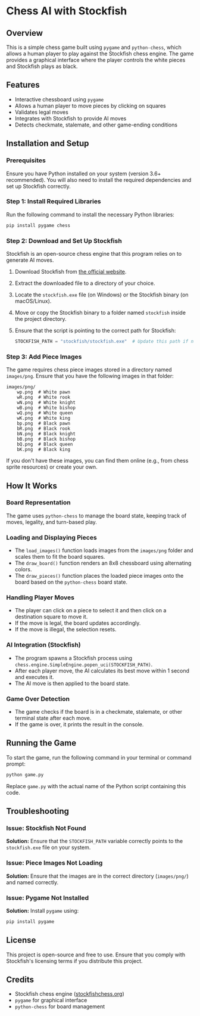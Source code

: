 # Chess AI with Stockfish

## Overview
This is a simple chess game built using `pygame` and `python-chess`, which allows a human player to play against the Stockfish chess engine. The game provides a graphical interface where the player controls the white pieces and Stockfish plays as black. 

## Features
- Interactive chessboard using `pygame`
- Allows a human player to move pieces by clicking on squares
- Validates legal moves
- Integrates with Stockfish to provide AI moves
- Detects checkmate, stalemate, and other game-ending conditions

## Installation and Setup

### Prerequisites
Ensure you have Python installed on your system (version 3.6+ recommended). You will also need to install the required dependencies and set up Stockfish correctly.

### Step 1: Install Required Libraries
Run the following command to install the necessary Python libraries:

```sh
pip install pygame chess
```

### Step 2: Download and Set Up Stockfish
Stockfish is an open-source chess engine that this program relies on to generate AI moves.

1. Download Stockfish from [the official website](https://stockfishchess.org/download/).
2. Extract the downloaded file to a directory of your choice.
3. Locate the `stockfish.exe` file (on Windows) or the Stockfish binary (on macOS/Linux).
4. Move or copy the Stockfish binary to a folder named `stockfish` inside the project directory.
5. Ensure that the script is pointing to the correct path for Stockfish:

   ```python
   STOCKFISH_PATH = "stockfish/stockfish.exe"  # Update this path if necessary
   ```

### Step 3: Add Piece Images
The game requires chess piece images stored in a directory named `images/png`. Ensure that you have the following images in that folder:

```
images/png/
    wp.png  # White pawn
    wR.png  # White rook
    wN.png  # White knight
    wB.png  # White bishop
    wQ.png  # White queen
    wK.png  # White king
    bp.png  # Black pawn
    bR.png  # Black rook
    bN.png  # Black knight
    bB.png  # Black bishop
    bQ.png  # Black queen
    bK.png  # Black king
```

If you don't have these images, you can find them online (e.g., from chess sprite resources) or create your own.

## How It Works

### Board Representation
The game uses `python-chess` to manage the board state, keeping track of moves, legality, and turn-based play.

### Loading and Displaying Pieces
- The `load_images()` function loads images from the `images/png` folder and scales them to fit the board squares.
- The `draw_board()` function renders an 8x8 chessboard using alternating colors.
- The `draw_pieces()` function places the loaded piece images onto the board based on the `python-chess` board state.

### Handling Player Moves
- The player can click on a piece to select it and then click on a destination square to move it.
- If the move is legal, the board updates accordingly.
- If the move is illegal, the selection resets.

### AI Integration (Stockfish)
- The program spawns a Stockfish process using `chess.engine.SimpleEngine.popen_uci(STOCKFISH_PATH)`.
- After each player move, the AI calculates its best move within 1 second and executes it.
- The AI move is then applied to the board state.

### Game Over Detection
- The game checks if the board is in a checkmate, stalemate, or other terminal state after each move.
- If the game is over, it prints the result in the console.

## Running the Game
To start the game, run the following command in your terminal or command prompt:

```sh
python game.py
```

Replace `game.py` with the actual name of the Python script containing this code.

## Troubleshooting

### Issue: Stockfish Not Found
**Solution:** Ensure that the `STOCKFISH_PATH` variable correctly points to the `stockfish.exe` file on your system.

### Issue: Piece Images Not Loading
**Solution:** Ensure that the images are in the correct directory (`images/png/`) and named correctly.

### Issue: Pygame Not Installed
**Solution:** Install `pygame` using:

```sh
pip install pygame
```

## License
This project is open-source and free to use. Ensure that you comply with Stockfish's licensing terms if you distribute this project.

## Credits
- Stockfish chess engine ([stockfishchess.org](https://stockfishchess.org/))
- `pygame` for graphical interface
- `python-chess` for board management

